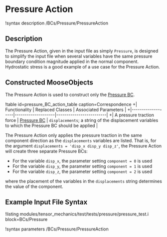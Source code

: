# Pressure Action
!syntax description /BCs/Pressure/PressureAction

## Description
The Pressure Action, given in the input file as simply `Pressure`, is designed to simplify the input file when several variables have the same pressure boundary condition magnitude applied in the normal component.
Hydrostatic stress is a good example of a use case for the Pressure Action.

## Constructed MooseObjects
The Pressure Action is used to construct only the [Pressure BC](/BCs/tensor_mechanics/Pressure.md).

!table id=pressure_BC_action_table caption=Correspondence
+| Functionality     | Replaced Classes   | Associated Parameters   |
+|-------------------|--------------------|-------------------------|
+| A pressure traction force | [Pressure BC](/BCs/tensor_mechanics/Pressure.md) | `displacements`; a string of the displacement variables to which the Pressure BC should be applied |

The Pressure Action only applies the pressure traction in the same component direction as the `displacements` variables are listed.
That is, for the argument `displacements = 'disp_x disp_y disp_z'`, the Pressure Action will create three separate Pressure BCs:
  - For the variable `disp_x`, the parameter setting `component = 0` is used
  - For the variable `disp_y`, the parameter setting `component = 1` is used
  - For the variable `disp_z`, the parameter setting `component = 2` is used

where the placement of the variables in the `displacements` string determines the value of the component.

## Example Input File Syntax
!listing modules/tensor_mechanics/test/tests/pressure/pressure_test.i block=BCs/Pressure

!syntax parameters /BCs/Pressure/PressureAction
